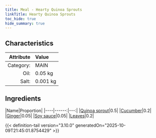 ```yaml
---
title: Meal - Hearty Quinoa Sprouts
linkTitle: Hearty Quinoa Sprouts
toc_hide: true
hide_summary: true
---
```

<!-- This is generated by the MarsSim HelpGenertor, do not edit. -->


## Characteristics

| Attribute   | Value |
|--------:|:------|
|Category:|MAIN|
|Oil:|0.05 kg|
|Salt:|0.001 kg|

## Ingredients

|Name|Proportion|
|----|------:|---:|
|[Quinoa sprout](/docs/definitions/resource/quinoa-sprout)|0.5|
|[Cucumber](/docs/definitions/resource/cucumber)|0.2|
|[Ginger](/docs/definitions/resource/ginger)|0.05|
|[Soy sauce](/docs/definitions/resource/soy-sauce)|0.05|
|[Leaves](/docs/definitions/resource/leaves)|0.2|




{{< definition-tail version="3.10.0" generatedOn="2025-10-09T21:45:01.8754429" >}}

